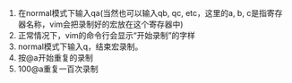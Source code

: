 1. 在normal模式下输入qa(当然也可以输入qb, qc, etc，这里的a, b, c是指寄存器名称，vim会把录制好的宏放在这个寄存器中)
2. 正常情况下，vim的命令行会显示“开始录制”的字样
3. normal模式下输入q，结束宏录制。
4. 按@a开始重复的录制
5. 100@a重复一百次录制
